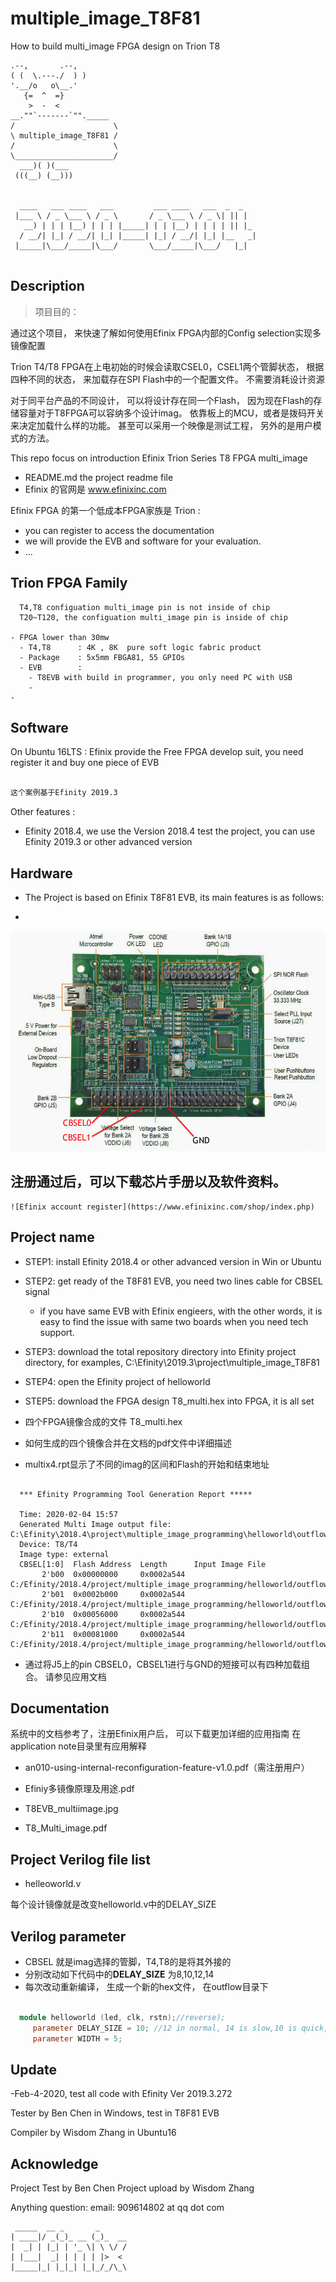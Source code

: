 # multiple_image_T8F81
 How to build multi_image FPGA design on Trion T8


  ```
  .--,       .--,
 ( (  \.---./  ) )
  '.__/o   o\__.'
     {=  ^  =}
      >  -  <
  __.""`-------`""._____
 /                      \
 \ multiple_image_T8F81 /
 /                      \
 \______________________/
    ___)( )(___
   (((__) (__)))


    ____   ___ ____   ___         ___ ____   ___  _  _   
   |___ \ / _ \___ \ / _ \       / _ \___ \ / _ \| || |  
     __) | | | |__) | | | |_____| | | |__) | | | | || |_
    / __/| |_| / __/| |_| |_____| |_| / __/| |_| |__   _|
   |_____|\___/_____|\___/       \___/_____|\___/   |_|  


  ```
  ## Description

  > 项目目的：

  通过这个项目， 来快速了解如何使用Efinix FPGA内部的Config selection实现多镜像配置

  Trion T4/T8 FPGA在上电初始的时候会读取CSEL0，CSEL1两个管脚状态， 根据四种不同的状态， 来加载存在SPI Flash中的一个配置文件。 不需要消耗设计资源

  对于同平台产品的不同设计， 可以将设计存在同一个Flash， 因为现在Flash的存储容量对于T8FPGA可以容纳多个设计imag。 依靠板上的MCU，或者是拨码开关来决定加载什么样的功能。 甚至可以采用一个映像是测试工程， 另外的是用户模式的方法。


  This repo focus on introduction Efinix Trion Series T8 FPGA multi_image
  - README.md  the project readme file
  - Efinix 的官网是 www.efinixinc.com


  Efinix FPGA 的第一个低成本FPGA家族是 Trion :
  - you can register to access the documentation
  - we will provide the EVB and software for your evaluation.
  - ...


  ## Trion FPGA Family

  ```
    T4,T8 configuation multi_image pin is not inside of chip
    T20~T120, the configuation multi_image pin is inside of chip

  - FPGA lower than 30mw
    - T4,T8      : 4K , 8K  pure soft logic fabric product
    - Package    : 5x5mm FBGA81, 55 GPIOs
    - EVB        :
      - T8EVB with build in programmer, you only need PC with USB
      -
  -
  ```

  ## Software

  On Ubuntu 16LTS : Efinix provide the Free FPGA develop suit, you need register it and buy one piece of EVB

  ```sh

  这个案例基于Efinity 2019.3
  ```
  Other features :

  - Efinity 2018.4, we use the Version 2018.4 test the project, you can use Efinity 2019.3 or other advanced version

  ## Hardware

  - The Project is based on Efinix T8F81 EVB, its main features is as follows:

  -
  ![T8F81 EVB](./Document/T8_EVB.jpg)

  ## 注册通过后，可以下载芯片手册以及软件资料。
    ![Efinix account register](https://www.efinixinc.com/shop/index.php)  

  ## Project name


  - STEP1: install Efinity 2018.4 or other advanced version in Win or Ubuntu
  - STEP2: get ready of the T8F81 EVB,  you need two lines cable for CBSEL signal

      - if you have same EVB with Efinix engieers, with the other words, it is easy to find the issue with same two boards when you need tech support.

  - STEP3: download the total repository directory into Efinity project directory, for examples, C:\Efinity\2019.3\project\multiple_image_T8F81

  - STEP4: open the Efinity project of helloworld

  - STEP5: download the FPGA design T8_multi.hex into FPGA, it is all set

  - 四个FPGA镜像合成的文件 T8_multi.hex
  - 如何生成的四个镜像合并在文档的pdf文件中详细描述
  - multix4.rpt显示了不同的imag的区间和Flash的开始和结束地址

```

  *** Efinity Programming Tool Generation Report *****

  Time: 2020-02-04 15:57
  Generated Multi Image output file: C:\Efinity\2018.4\project\multiple_image_programming\helloworld\outflow\T8_multi.hex
  Device: T8/T4
  Image type: external
  CBSEL[1:0]  Flash Address  Length      Input Image File
       2'b00  0x00000000     0x0002a544  C:/Efinity/2018.4/project/multiple_image_programming/helloworld/outflow/helloworld_8.hex
       2'b01  0x0002b000     0x0002a544  C:/Efinity/2018.4/project/multiple_image_programming/helloworld/outflow/helloworld_10.hex
       2'b10  0x00056000     0x0002a544  C:/Efinity/2018.4/project/multiple_image_programming/helloworld/outflow/helloworld_12.hex
       2'b11  0x00081000     0x0002a544  C:/Efinity/2018.4/project/multiple_image_programming/helloworld/outflow/helloworld_14.hex

```

  - 通过将J5上的pin CBSEL0，CBSEL1进行与GND的短接可以有四种加载组合。 请参见应用文档

  ## Documentation

  系统中的文档参考了，注册Efinix用户后， 可以下载更加详细的应用指南
  在application note目录里有应用解释

  - an010-using-internal-reconfiguration-feature-v1.0.pdf（需注册用户）


  - Efiniy多镜像原理及用途.pdf  
  - T8EVB_multiimage.jpg  
  - T8_Multi_image.pdf

  ## Project Verilog file list

  - helleoworld.v  

  每个设计镜像就是改变helloworld.v中的DELAY_SIZE


  ## Verilog parameter

  - CBSEL 就是imag选择的管脚，T4,T8的是将其外接的
  - 分别改动如下代码中的**DELAY_SIZE** 为8,10,12,14
  - 每次改动重新编译， 生成一个新的hex文件， 在outflow目录下

```verilog

  module helloworld (led, clk, rstn);//reverse);
     parameter DELAY_SIZE = 10; //12 in normal, 14 is slow,10 is quick,8 is fast
     parameter WIDTH = 5;

```




  ## Update

  -Feb-4-2020, test all code with Efinity Ver 2019.3.272

   Tester by Ben Chen in Windows, test in T8F81 EVB

   Compiler by Wisdom Zhang in Ubuntu16




  ## Acknowledge

  Project Test by Ben Chen
  Project upload by Wisdom Zhang

  Anything question: email: 909614802 at qq dot com
  ```
   _____  __ _       _      
  | ____|/ _(_)_ __ (_)_  __
  |  _| | |_| | '_ \| \ \/ /
  | |___|  _| | | | | |>  <
  |_____|_| |_|_| |_|_/_/\_\
  ```
